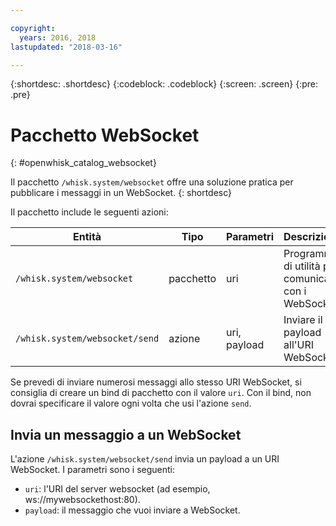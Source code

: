 ```yaml
---

copyright:
  years: 2016, 2018
lastupdated: "2018-03-16"

---
```


{:shortdesc: .shortdesc}
{:codeblock: .codeblock}
{:screen: .screen}
{:pre: .pre}

# Pacchetto WebSocket
{: #openwhisk_catalog_websocket}

Il pacchetto `/whisk.system/websocket` offre una soluzione pratica per pubblicare i messaggi in un WebSocket.
{: shortdesc}

Il pacchetto include le seguenti azioni:

| Entità | Tipo | Parametri | Descrizione |
| --- | --- | --- | --- |
| `/whisk.system/websocket` | pacchetto | uri | Programmi di utilità per comunicare con i WebSocket |
| `/whisk.system/websocket/send` | azione | uri, payload | Inviare il payload all'URI WebSocket |

Se prevedi di inviare numerosi messaggi allo stesso URI WebSocket, si consiglia di creare un bind di pacchetto con il valore `uri`. Con il bind, non dovrai specificare il valore ogni volta che usi l'azione `send`.

## Invia un messaggio a un WebSocket

L'azione `/whisk.system/websocket/send` invia un payload a un URI WebSocket. I parametri sono i seguenti:

- `uri`: l'URI del server websocket (ad esempio, ws://mywebsockethost:80).
- `payload`: il messaggio che vuoi inviare a WebSocket.
